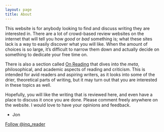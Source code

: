 ```yaml
---
layout: page
title: About
---
```


This website is for anybody looking to find and discuss writing they are interested in. There are a lot of crowd-based review websites on the internet that will tell you how _good_ or _bad_ something is; what these sites lack is a way to easily discover what you will like. When the amount of choices is so large, it’s difficult to narrow them down and actually decide on something to dedicate your free time on.

There is also a section called [On Reading](http://inquiringreader.org/on-reading/) that dives into the _meta_, philosophical, and academic aspects of reading and criticism. This is intended for avid readers and aspiring writers, as it looks into some of the drier, theoretical parts of writing, but it may turn out that you are interested in these topics as well.

Hopefully, you will like the writing that is reviewed here, and even have a place to discuss it once you are done. Please comment freely anywhere on the website. I would love to have your opinions and feedback.

- Jon

<a href="https://twitter.com/inq_reader?ref_src=twsrc%5Etfw" class="twitter-follow-button" data-show-count="false">Follow @inq_reader</a><script async src="https://platform.twitter.com/widgets.js" charset="utf-8"></script>
